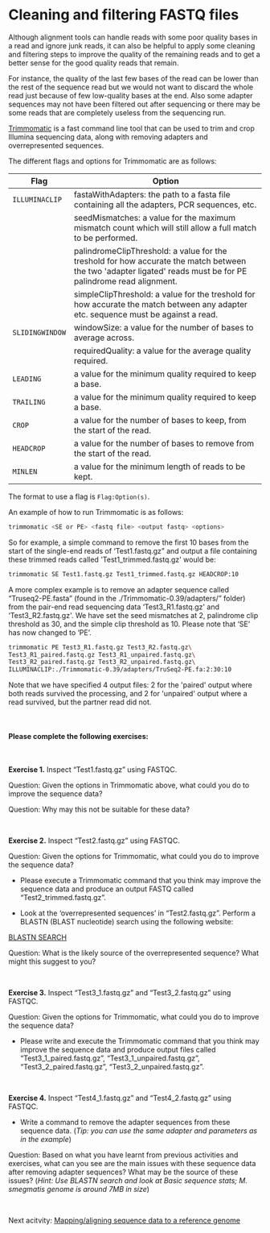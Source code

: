 # Cleaning and filtering FASTQ files 

Although alignment tools can handle reads with some poor quality bases in a read and ignore junk reads, it can also be helpful to apply some cleaning and filtering steps to improve the quality of the remaining reads and to get a better sense for the good quality reads that remain. 

For instance, the quality of the last few bases of the read can be lower than the rest of the sequence read but we would not want to discard the whole read just because of few low-quality bases at the end. Also some adapter sequences may not have been filtered out after sequencing or there may be some reads that are completely useless from the sequencing run. 

[Trimmomatic](https://academic.oup.com/bioinformatics/article/30/15/2114/2390096) is a fast command line tool that can be used to trim and crop Illumina sequencing data, along with removing adapters and overrepresented sequences. 

The different flags and options for Trimmomatic are as follows:

|         Flag          | Option                                                                                             |
|-------------------------|---------------------------------------------------------------------------------------------------------|
| `ILLUMINACLIP`     | fastaWithAdapters: the path to a fasta file containing all the adapters, PCR sequences, etc.        |
|                         | seedMismatches: a value for the maximum mismatch count which will still allow a full match to be performed.      |
|                         | palindromeClipThreshold: a value for the treshold for how accurate the match between the two 'adapter ligated' reads must be for PE palindrome read alignment. |
|                         | simpleClipThreshold: a value for the treshold for how accurate the match between any adapter etc. sequence must be against a read. |
| `SLIDINGWINDOW`    | windowSize: a value for the number of bases to average across.                                                    |
|                         | requiredQuality: a value for the average quality required.                                                        |
| `LEADING`               | a value for  the minimum quality required to keep a base.                                                |
| `TRAILING`              | a value for  the minimum quality required to keep a base.                                                |
| `CROP`                  | a value for the number of bases to keep, from the start of the read.                                     |
| `HEADCROP`              | a value for the number of bases to remove from the start of the read.                                    |
| `MINLEN`                | a value for  the minimum length of reads to be kept.                                                      |

The format to use a flag is `Flag:Option(s)`.

An example of how to run Trimmomatic is as follows:

```bash
trimmomatic <SE or PE> <fastq file> <output fastq> <options>
```

So for example, a simple command to remove the first 10 bases from the start of the single-end reads of ‘Test1.fastq.gz” and output a file containing these trimmed reads called 'Test1_trimmed.fastq.gz' would be:

```bash
trimmomatic SE Test1.fastq.gz Test1_trimmed.fastq.gz HEADCROP:10
```

A more complex example is to remove an adapter sequence called “Truseq2-PE.fasta” (found in the ./Trimmomatic-0.39/adapters/” folder) from the pair-end read sequencing data ‘Test3_R1.fastq.gz' and ‘Test3_R2.fastq.gz'. We have set the seed mismatches at 2, palindrome clip threshold as 30, and the simple clip threshold as 10. Please note that ‘SE’ has now changed to ‘PE’.

```bash
trimmomatic PE Test3_R1.fastq.gz Test3_R2.fastq.gz\
Test3_R1_paired.fastq.gz Test3_R1_unpaired.fastq.gz\
Test3_R2_paired.fastq.gz Test3_R2_unpaired.fastq.gz\
ILLUMINACLIP:./Trimmomatic-0.39/adapters/TruSeq2-PE.fa:2:30:10
```

Note that we have specified 4 output files: 2 for the 'paired' output where both reads survived the processing, and 2 for 'unpaired' output where a read survived, but the partner read did not.

<br>

#### Please complete the following exercises:

<br>

**Exercise 1.** Inspect “Test1.fastq.gz” using FASTQC.

Question: Given the options in Trimmomatic above, what could you do to improve the sequence data?

Question: Why may this not be suitable for these data?

<br>

**Exercise 2.** Inspect “Test2.fastq.gz” using FASTQC.

Question: Given the options for Trimmomatic, what could you do to improve the sequence data? 

- Please execute a Trimmomatic command that you think may improve the sequence data and produce an output FASTQ called “Test2_trimmed.fastq.gz”.

- Look at the ‘overrepresented sequences’ in “Test2.fastq.gz”. Perform a BLASTN (BLAST nucleotide) search using the following website:

[BLASTN SEARCH](https://blast.ncbi.nlm.nih.gov/Blast.cgi?PROGRAM=blastn&PAGE_TYPE=BlastSearch&LINK_LOC=blasthome)

Question: What is the likely source of the overrepresented sequence? What might this suggest to you?

<br>

**Exercise 3.** Inspect “Test3_1.fastq.gz” and “Test3_2.fastq.gz” using FASTQC.

Question: Given the options for Trimmomatic, what could you do to improve the sequence data? 

- Please write and execute the Trimmomatic command that you think may improve the sequence data and produce output files called “Test3_1_paired.fastq.gz”, “Test3_1_unpaired.fastq.gz”, “Test3_2_paired.fastq.gz”, “Test3_2_unpaired.fastq.gz”.

<br>

**Exercise 4.** Inspect “Test4_1.fastq.gz” and “Test4_2.fastq.gz” using FASTQC.

- Write a command to remove the adapter sequences from these sequence data. (_Tip: you can use the same adapter and parameters as in the example_)


Question: Based on what you have learnt from previous activities and exercises, what can you see are the main issues with these sequence data after removing adapter sequences? What may be the source of these issues? (_Hint: Use BLASTN search and look at Basic sequence stats; M. smegmatis genome is around 7MB in size_)

<br>

Next acitvity: [Mapping/aligning sequence data to a reference genome](mapping.md)
